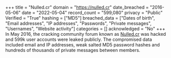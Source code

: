 +++
title = "Nulled.cr"
domain = "https://nulled.cr"
date_breached = "2016-05-06"
date = "2022-05-04"
record_count = "599,080"
privacy = "Public"
Verified = "True"
hashing = ["MD5"]
breached_data = ["Dates of birth", "Email addresses", "IP addresses", "Passwords", "Private messages", "Usernames", "Website activity"]
categories = []
acknowledged = "No"
+++
In May 2016, the cracking community forum known as <a href="http://nulled.cr/" target="_blank" rel="noopener">Nulled.cr</a> was hacked and 599k user accounts were leaked publicly. The compromised data included email and IP addresses, weak salted MD5 password hashes and hundreds of thousands of private messages between members.
